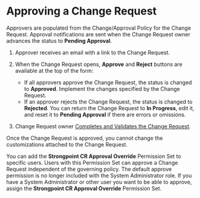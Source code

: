 # Approving a Change Request

Approvers are populated from the Change/Approval Policy for the Change Request. Approval
notifications are sent when the Change Request owner advances the status to **Pending Approval**.

1. Approver receives an email with a link to the Change Request.
2. When the Change Request opens, **Approve** and **Reject** buttons are available at the top of the
   form:

   - If all approvers approve the Change Request, the status is changed to **Approved**. Implement
     the changes specified by the Change Request.
   - If an approver rejects the Change Request, the status is changed to **Rejected**. You can
     return the Change Request to **In Progress**, edit it, and reset it to **Pending Approval** if
     there are errors or omissions.

3. Change Request owner [Completes and Validates the Change Request](/docs/platgovsalesforce/change_management/completing_change_request.md).

Once the Change Request is approved, you cannot change the customizations attached to the Change
Request.

You can add the **Strongpoint CR Approval Override** Permission Set to specific users. Users with
this Permission Set can approve a Change Request independent of the governing policy. The default
approve permission is no longer included with the System Administrator role. If you have a System
Administrator or other user you want to be able to approve, assign the **Strongpoint CR Approval
Override** Permission Set.
